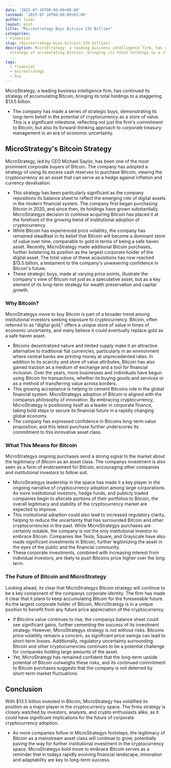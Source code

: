 ```yaml
---
date: '2025-07-10T00:00:00+00:00'
lastmod: '2025-07-10T00:00:00+03:00'
author: Isaac
layout: post
title: "Microstrategy Buys Bitcoin 135 Billion"
categories:
- Financial
slug: /microstrategy-buys-bitcoin-135-billion/
description: MicroStrategy, a leading business intelligence firm, has continued its
  strategy of accumulating Bitcoin, bringing its total holdings to a staggering $13.5
  ...
tags: 
  - financial
  - microstrategy
  - buy
---
```

MicroStrategy, a leading business intelligence firm, has continued its strategy of accumulating Bitcoin, bringing its total holdings to a staggering $13.5 billion.
- The company has made a series of strategic buys, demonstrating its long-term belief in the potential of cryptocurrency as a store of value.
This is a significant milestone, reflecting not just the firm's commitment to Bitcoin, but also its forward-thinking approach to corporate treasury management in an era of economic uncertainty.
## MicroStrategy's Bitcoin Strategy
MicroStrategy, led by CEO Michael Saylor, has been one of the most prominent corporate buyers of Bitcoin. The company has adopted a strategy of using its excess cash reserves to purchase Bitcoin, viewing the cryptocurrency as an asset that can serve as a hedge against inflation and currency devaluation.
- This strategy has been particularly significant as the company repositions its balance sheet to reflect the emerging role of digital assets in the modern financial system.
The company first began purchasing Bitcoin in 2020, and since then, its holdings have grown substantially. MicroStrategys decision to continue acquiring Bitcoin has placed it at the forefront of the growing trend of institutional adoption of cryptocurrency.
- While Bitcoin has experienced price volatility, the company has remained steadfast in its belief that Bitcoin will become a dominant store of value over time, comparable to gold in terms of being a safe haven asset.
Recently, MicroStrategy made additional Bitcoin purchases, further bolstering its position as the largest corporate holder of the digital asset. The total value of these acquisitions has now reached $13.5 billion, a testament to the company's unwavering confidence in Bitcoin's future.
- These strategic buys, made at varying price points, illustrate the company's view of Bitcoin not just as a speculative asset, but as a key element of its long-term strategy for wealth preservation and capital growth.
### Why Bitcoin?
MicroStrategys move to buy Bitcoin is part of a broader trend among institutional investors seeking exposure to cryptocurrency. Bitcoin, often referred to as "digital gold," offers a unique store of value in times of economic uncertainty, and many believe it could eventually replace gold as a safe haven asset.
- Bitcoins decentralized nature and limited supply make it an attractive alternative to traditional fiat currencies, particularly in an environment where central banks are printing money at unprecedented rates.
In addition to its scarcity and store of value attributes, Bitcoin has also gained traction as a medium of exchange and a tool for financial inclusion. Over the years, more businesses and individuals have begun using Bitcoin for transactions, whether its buying goods and services or as a method of transferring value across borders.
- This growing acceptance is helping to cement Bitcoins role in the global financial system.
MicroStrategys adoption of Bitcoin is aligned with the companys philosophy of innovation. By embracing cryptocurrency, MicroStrategy is positioning itself as a leader in corporate finance, taking bold steps to secure its financial future in a rapidly changing global economy.
- The company has expressed confidence in Bitcoins long-term value proposition, and this latest purchase further underscores its commitment to this innovative asset class.
### What This Means for Bitcoin
MicroStrategys ongoing purchases send a strong signal to the market about the legitimacy of Bitcoin as an asset class. The companys investment is also seen as a form of endorsement for Bitcoin, encouraging other companies and institutional investors to follow suit.
- MicroStrategys leadership in the space has made it a key player in the ongoing narrative of cryptocurrency adoption among large corporations.
As more institutional investors, hedge funds, and publicly traded companies begin to allocate portions of their portfolios to Bitcoin, the overall legitimacy and stability of the cryptocurrency market are expected to improve.
- This institutional adoption could also lead to increased regulatory clarity, helping to reduce the uncertainty that has surrounded Bitcoin and other cryptocurrencies in the past.
While MicroStrategys purchases are certainly notable, the company is not the only institutional investor to embrace Bitcoin. Companies like Tesla, Square, and Grayscale have also made significant investments in Bitcoin, further legitimizing the asset in the eyes of the public and the financial community.
- These corporate investments, combined with increasing interest from individual investors, are likely to push Bitcoins price higher over the long term.
### The Future of Bitcoin and MicroStrategy
Looking ahead, its clear that MicroStrategys Bitcoin strategy will continue to be a key component of the companys corporate identity. The firm has made it clear that it plans to keep accumulating Bitcoin for the foreseeable future. As the largest corporate holder of Bitcoin, MicroStrategy is in a unique position to benefit from any future price appreciation of the cryptocurrency.
- If Bitcoins value continues to rise, the companys balance sheet could see significant gains, further cementing the success of its investment strategy.
However, MicroStrategys strategy is not without risks. Bitcoins price volatility remains a concern, as significant price swings can lead to short-term losses. Additionally, regulatory uncertainty surrounding Bitcoin and other cryptocurrencies continues to be a potential challenge for companies holding large amounts of the asset.
- Yet, MicroStrategy has remained confident that the long-term upside potential of Bitcoin outweighs these risks, and its continued commitment to Bitcoin purchases suggests that the company is not deterred by short-term market fluctuations.
## Conclusion
With $13.5 billion invested in Bitcoin, MicroStrategy has solidified its position as a major player in the cryptocurrency space. The firms strategy is closely watched by investors, analysts, and crypto enthusiasts alike, as it could have significant implications for the future of corporate cryptocurrency adoption.
- As more companies follow in MicroStrategys footsteps, the legitimacy of Bitcoin as a mainstream asset class will continue to grow, potentially paving the way for further institutional investment in the cryptocurrency space.
MicroStrategys bold move to embrace Bitcoin serves as a reminder that in todays rapidly evolving financial landscape, innovation and adaptability are key to long-term success.
